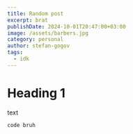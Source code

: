 ```yaml
---
title: Random post
excerpt: brat
publishDate: 2024-10-01T20:47:00+03:00
image: /assets/barbers.jpg
category: personal
author: stefan-gogov
tags:
  - idk
---
```


# Heading 1

text

```
code bruh
```
